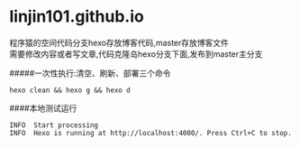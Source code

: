 # linjin101.github.io  


程序猿的空间代码分支hexo存放博客代码,master存放博客文件  
需要修改内容或者写文章,代码克隆岛hexo分支下面,发布到master主分支  

#####一次性执行:清空、刷新、部署三个命令  

``hexo clean && hexo g && hexo d``

####本地测试运行  
``` hexo s  
INFO  Start processing  
INFO  Hexo is running at http://localhost:4000/. Press Ctrl+C to stop.  
```
